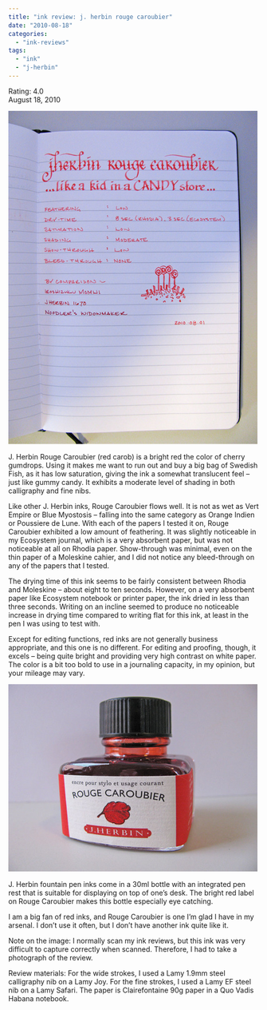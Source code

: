 ```yaml
---
title: "ink review: j. herbin rouge caroubier"
date: "2010-08-18"
categories: 
  - "ink-reviews"
tags: 
  - "ink"
  - "j-herbin"
---
```


Rating: 4.0  
August 18, 2010

![](j-herbin-rouge-caroubier.jpg)

  
J. Herbin Rouge Caroubier (red carob) is a bright red the color of cherry gumdrops. Using it makes me want to run out and buy a big bag of Swedish Fish, as it has low saturation, giving the ink a somewhat translucent feel – just like gummy candy. It exhibits a moderate level of shading in both calligraphy and fine nibs.

Like other J. Herbin inks, Rouge Caroubier flows well. It is not as wet as Vert Empire or Blue Myostosis – falling into the same category as Orange Indien or Poussiere de Lune. With each of the papers I tested it on, Rouge Caroubier exhibited a low amount of feathering. It was slightly noticeable in my Ecosystem journal, which is a very absorbent paper, but was not noticeable at all on Rhodia paper. Show-through was minimal, even on the thin paper of a Moleskine cahier, and I did not notice any bleed-through on any of the papers that I tested.

The drying time of this ink seems to be fairly consistent between Rhodia and Moleskine – about eight to ten seconds. However, on a very absorbent paper like Ecosystem notebook or printer paper, the ink dried in less than three seconds. Writing on an incline seemed to produce no noticeable increase in drying time compared to writing flat for this ink, at least in the pen I was using to test with.

Except for editing functions, red inks are not generally business appropriate, and this one is no different. For editing and proofing, though, it excels – being quite bright and providing very high contrast on white paper. The color is a bit too bold to use in a journaling capacity, in my opinion, but your mileage may vary.

![](j-herbin-rouge-caroubier-bottle.jpg)

  
J. Herbin fountain pen inks come in a 30ml bottle with an integrated pen rest that is suitable for displaying on top of one’s desk. The bright red label on Rouge Caroubier makes this bottle especially eye catching.

I am a big fan of red inks, and Rouge Caroubier is one I’m glad I have in my arsenal. I don’t use it often, but I don’t have another ink quite like it.

Note on the image: I normally scan my ink reviews, but this ink was very difficult to capture correctly when scanned. Therefore, I had to take a photograph of the review.

Review materials: For the wide strokes, I used a Lamy 1.9mm steel calligraphy nib on a Lamy Joy. For the fine strokes, I used a Lamy EF steel nib on a Lamy Safari. The paper is Clairefontaine 90g paper in a Quo Vadis Habana notebook.
